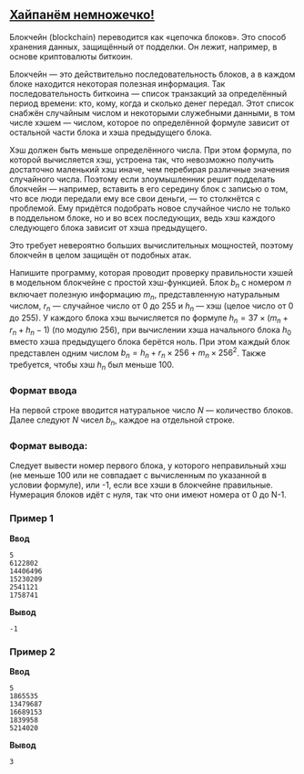 ## [Хайпанём немножечко!](../../../solutions/2.3/23_t.py)

Блокчейн (blockchain) переводится как «цепочка блоков». Это способ хранения данных, защищённый от подделки. Он лежит, например, в основе криптовалюты биткоин.

Блокчейн — это действительно последовательность блоков, а в каждом блоке находится некоторая полезная информация. Так последовательность биткоина — список транзакций за определённый период времени: кто, кому, когда и сколько денег передал. Этот список снабжён случайным числом и некоторыми служебными данными, в том числе хэшем — числом, которое по определённой формуле зависит от остальной части блока и хэша предыдущего блока.

Хэш должен быть меньше определённого числа. При этом формула, по которой вычисляется хэш, устроена так, что невозможно получить достаточно маленький хэш иначе, чем перебирая различные значения случайного числа. Поэтому если злоумышленник решит подделать блокчейн — например, вставить в его середину блок с записью о том, что все люди передали ему все свои деньги, — то столкнётся с проблемой. Ему придётся подобрать новое случайное число не только в поддельном блоке, но и во всех последующих, ведь хэш каждого следующего блока зависит от хэша предыдущего.

Это требует невероятно больших вычислительных мощностей, поэтому блокчейн в целом защищён от подобных атак.

Напишите программу, которая проводит проверку правильности хэшей в модельном блокчейне с простой хэш-функцией. Блок $b_n$ с номером $n$ включает полезную информацию $m_n$, представленную натуральным числом, $r_n$ — случайное число от 0 до 255 и $h_n$ — хэш (целое число от 0 до 255). У каждого блока хэш вычисляется по формуле $h_n = 37×(m_n+r_n+h_n−1)$ (по модулю 256), при вычислении хэша начального блока $h_0$ вместо хэша предыдущего блока берётся ноль. При этом каждый блок представлен одним числом 
$b_n = h_n + r_n × 256 + m_n × 256^2$. Также требуется, чтобы хэш $h_n$ был меньше 100.

### Формат ввода

На первой строке вводится натуральное число $N$ — количество блоков. Далее следуют $N$ чисел $b_n$, каждое на отдельной строке.

### Формат вывода:

Следует вывести номер первого блока, у которого неправильный хэш (не меньше 100 или не совпадает с вычисленным по указанной в условии формуле), или -1, если все хэши в блокчейне правильные. Нумерация блоков идёт с нуля, так что они имеют номера от 0 до N-1.

### Пример 1

**Ввод**
```plaintext
5
6122802
14406496
15230209
2541121
1758741
```

**Вывод**
```plaintext
-1
```

### Пример 2

**Ввод**
```plaintext
5
1865535
13479687
16689153
1839958
5214020
```

**Вывод**
```plaintext
3
```